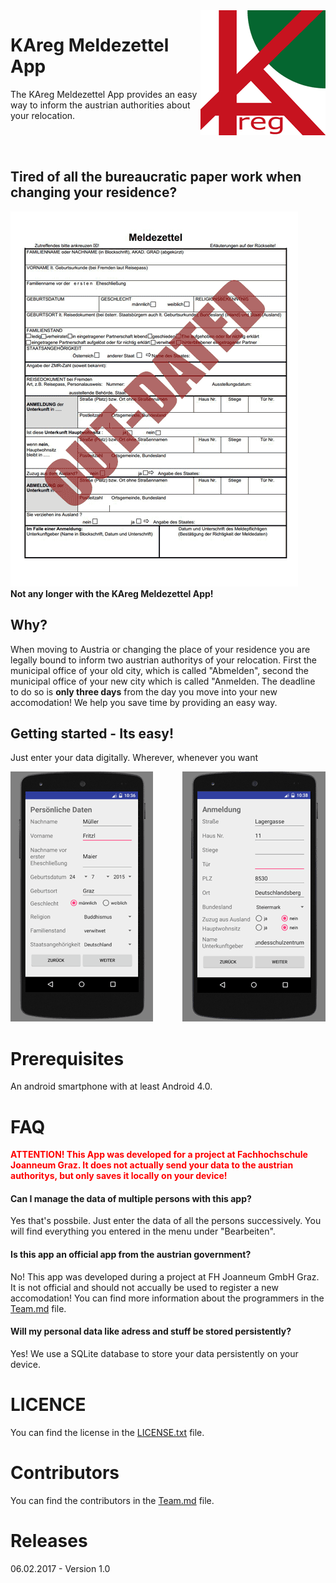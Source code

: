 <img src="KAreg-logo_readme.gif" style="max-width:100%;" height="200px" align="right">
<h1>KAreg Meldezettel App</h1>
<p>The KAreg Meldezettel App provides an easy way to inform the austrian authorities about your relocation.</p>
<br><br>

<h2>Tired of all the bureaucratic paper work when changing your residence?</h2>
<img src="project_management/meldezettel.gif">
<br>
<b>Not any longer with the KAreg Meldezettel App!</b>

<h2>Why?</h2>
<p>When moving to Austria or changing the place of your residence you are legally bound to inform two austrian authoritys of your relocation. First the municipal office of your old city, which is called "Abmelden", second the municipal office of your new city which is called "Anmelden. The deadline to do so is <b>only three days</b> from the day you move into your new accomodation! We help you save time by providing an easy way.</p>

<h2>Getting started - Its easy!</h2>
<p>Just enter your data digitally. Wherever, whenever you want</p>
<img src="project_management/1.gif">
<img src="project_management/2.gif" align="right">

<h1>Prerequisites</h1>
<p>An android smartphone with at least Android 4.0.</p>

<h1>FAQ</h1>
<p><span style="color:red;"><b>ATTENTION! This App was developed for a project at Fachhochschule Joanneum Graz. It does not actually send your data to the austrian authoritys, but only saves it locally on your device!</b></span></p>
<h4>Can I manage the data of multiple persons with this app?</h4>
<p>Yes that's possbile. Just enter the data of all the persons successively. You will find everything you entered in the menu under "Bearbeiten".</p>
<h4>Is this app an official app from the austrian government?</h4>
<p>No! This app was developed during a project at FH Joanneum GmbH Graz. It is not official and should not accually be used to register a new accomodation! You can find more information about the programmers in the <a href="Team.md">Team.md</a> file.</p>
<h4>Will my personal data like adress and stuff be stored persistently?</h4>
<p>Yes! We use a SQLite database to store your data persistently on your device.</p>


<h1>LICENCE</h1>
<p>You can find the license in the <a href="LICENSE.txt">LICENSE.txt</a> file.</p>

<h1>Contributors</h1>
<p>You can find the contributors in the <a href="Team.md">Team.md</a> file.</p>

<h1>Releases</h1>
<p>06.02.2017 - Version 1.0</p>

